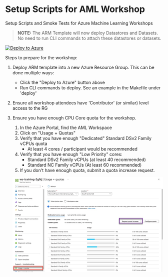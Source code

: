 # Setup Scripts for AML Workshop
Setup Scripts and Smoke Tests for Azure Machine Learning Workshops

> __NOTE:__ The ARM Template will now deploy Datastores and Datasets. No need to run CLI commands to attach these datastores or datasets.

[![Deploy to Azure](https://aka.ms/deploytoazurebutton)](https://portal.azure.com/#create/Microsoft.Template/uri/https%3A%2F%2Fraw.githubusercontent.com%2Faml-workshops%2Fsetup%2Fmain%2Farm-templates%2Faml-workshop-deployment.json)


Steps to prepare for the workshop:
1. Deploy ARM template into a new Azure Resource Group. This can be done multiple ways:
    * Click the "Deploy to Azure" button above
    * Run CLI commands to deploy. See an example in the Makefile under 'deploy'
1. Ensure all workshop attendees have 'Contributor' (or similar) level access to the RG
1. Ensure you have enough CPU Core quota for the workshop. 
    1. In the Azure Portal, find the AML Workspace
    1. Click on "Usage + Quotas"
    1. Verify that you have enough "Dedicated" Standard DSv2 Family vCPUs quota
        * At least 4 cores / participant would be recommended
    1. Verify that you have enough "Low Priority" cores:
        * Standard DSv2 Family vCPUs (at least 40 recommended)
        * Standard NC Family vCPUs (At least 60 recommended)
    1. If you don't have enough quota, submit a quota increase request.

    ![Quota](media/quota.jpg)